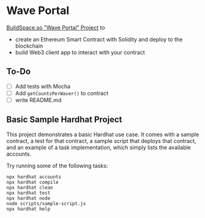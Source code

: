 # Wave Portal
[BuildSpace.so "Wave Portal" Project](https://app.buildspace.so/projects/CO02cf0f1c-f996-4f50-9669-cf945ca3fb0b) to 
- create an Ethereum Smart Contract with Solidity and deploy to the blockchain
- build Web3 client app to interact with your contract

## To-Do
- [ ] Add tests with Mocha
- [ ] Add `getCountsPerWaver()` to contract
- [ ] write README.md

## Basic Sample Hardhat Project

This project demonstrates a basic Hardhat use case. It comes with a sample contract, a test for that contract, a sample script that deploys that contract, and an example of a task implementation, which simply lists the available accounts.

Try running some of the following tasks:

```shell
npx hardhat accounts
npx hardhat compile
npx hardhat clean
npx hardhat test
npx hardhat node
node scripts/sample-script.js
npx hardhat help
```
